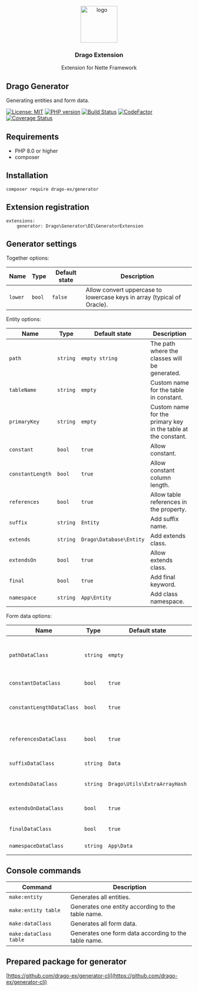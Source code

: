 <p align="center">
  <img src="https://avatars0.githubusercontent.com/u/11717487?s=400&u=40ecb522587ebbcfe67801ccb6f11497b259f84b&v=4" width="100" alt="logo">
</p>

<h3 align="center">Drago Extension</h3>
<p align="center">Extension for Nette Framework</p>

## Drago Generator

Generating entities and form data.

[![License: MIT](https://img.shields.io/badge/License-MIT-yellow.svg)](https://raw.githubusercontent.com/drago-ex/generator/master/license.md)
[![PHP version](https://badge.fury.io/ph/drago-ex%2Fgenerator.svg)](https://badge.fury.io/ph/drago-ex%2Fgenerator)
[![Build Status](https://travis-ci.com/drago-ex/generator.svg?branch=master)](https://travis-ci.com/drago-ex/generator)
[![CodeFactor](https://www.codefactor.io/repository/github/drago-ex/generator/badge)](https://www.codefactor.io/repository/github/drago-ex/generator)
[![Coverage Status](https://coveralls.io/repos/github/drago-ex/generator/badge.svg?branch=master)](https://coveralls.io/github/drago-ex/generator?branch=master)

## Requirements

- PHP 8.0 or higher
- composer

## Installation

```
composer require drago-ex/generator
```

## Extension registration

```neon
extensions:
	generator: Drago\Generator\DI\GeneratorExtension
```

## Generator settings

Together options:

| Name                | Type             | Default state                | Description
| --------------------| ---------------- | -----------------------------| ----------------------------------------------------------------------- |
| `lower`             | `bool`           | `false`                      | Allow convert uppercase to lowercase keys in array (typical of Oracle). |

Entity options:

| Name                | Type     | Default state           | Description
| --------------------| ---------| ------------------------| ------------------------------------------------------------- |
| `path`              | `string` | `empty string`          | The path where the classes will be generated.                 |
| `tableName`         | `string` | `empty`                 | Custom name for the table in constant.                        |
| `primaryKey`        | `string` | `empty`                 | Custom name for the primary key in the table at the constant. |
| `constant`          | `bool`   | `true`                  | Allow constant.                                               |
| `constantLength`    | `bool`   | `true`                  | Allow constant column length.                                 |
| `references`        | `bool`   | `true`                  | Allow table references in the property.                       |
| `suffix`            | `string` | `Entity`                | Add suffix name.                                              |
| `extends`           | `string` | `Drago\Database\Entity` | Add extends class.                                            |
| `extendsOn`         | `bool`   | `true`                  | Allow extends class.                                          |
| `final    `         | `bool`   | `true`                  | Add final keyword.                                            |
| `namespace`         | `string` | `App\Entity`            | Add class namespace.                                          |

Form data options:

| Name                      | Type             | Default state                | Description
| --------------------------| ---------------- | -----------------------------| --------------------------------------------- |
| `pathDataClass`           | `string`         | `empty`                      | The path where the classes will be generated. |
| `constantDataClass`       | `bool`           | `true`                       | Allow constant.                               |
| `constantLengthDataClass` | `bool`           | `true`                       | Allow constant column length.                 |
| `referencesDataClass`     | `bool`           | `true`                       | Allow table references in the property.       |
| `suffixDataClass`         | `string`         | `Data`                       | Add suffix name.                              |
| `extendsDataClass`        | `string`         | `Drago\Utils\ExtraArrayHash` | Add extends class.                            |
| `extendsOnDataClass`      | `bool`           | `true`                       | Allow extends class.                          |
| `finalDataClass`          | `bool`           | `true`                       | Add final keyword.                            |
| `namespaceDataClass `     | `string`         | `App\Data`                   | Add class namespace.                          |

## Console commands

| Command                | Description
| ---------------------- | -----------------------------------------------------|
| `make:entity`          | Generates all entities.                              |
| `make:entity table`    | Generates one entity according to the table name.    |
| `make:dataClass`       | Generates all form data.                             |
| `make:dataClass table` | Generates one form data according to the table name. |

## Prepared package for generator

[https://github.com/drago-ex/generator-cli](https://github.com/drago-ex/generator-cli)
